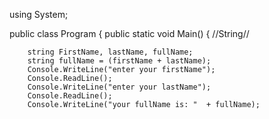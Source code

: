 using System;

public class Program 
{ 
	public static void Main() 
	{ 
		//String//
	
		
		
		string FirstName, lastName, fullName;
		string fullName = (firstName + lastName);
		Console.WriteLine("enter your firstName");
		Console.ReadLine();
		Console.WriteLine("enter your lastName");
		Console.ReadLine();
		Console.WriteLine("your fullName is: "  + fullName);
		

